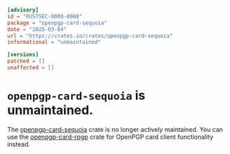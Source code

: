 ```toml
[advisory]
id = "RUSTSEC-0000-0000"
package = "openpgp-card-sequoia"
date = "2025-03-04"
url = "https://crates.io/crates/openpgp-card-sequoia"
informational = "unmaintained"

[versions]
patched = []
unaffected = []
```

# `openpgp-card-sequoia` is unmaintained.

The [openpgp-card-sequoia](https://crates.io/crates/openpgp-card-sequoia) crate is no longer actively maintained. You can use the [openpgp-card-rpgp](https://crates.io/crates/openpgp-card-rpgp) crate for OpenPGP card client functionality instead.
